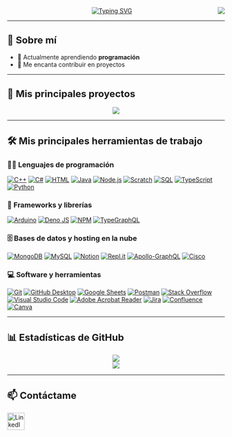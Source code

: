 <img align="right" src="https://visitor-badge.laobi.icu/badge?page_id=amingom.amingom"/>

<div align="center">
  <a href="#"><img src="https://readme-typing-svg.demolab.com?font=Anton&size=22&pause=1000&center=true&width=435&lines=I'm+%C3%81lvaro+%F0%9F%A4%96;Hi+there!+%F0%9F%91%8B%F0%9F%8F%BC%F0%9F%91%8B%F0%9F%8F%BC" alt="Typing SVG" /></a>
</div>

---

<h2 style="font-size: 22px;">📌 Sobre mí</h2>
<ul>
  <li>🌱 Actualmente aprendiendo <b>programación</b></li>
  <li>🚀 Me encanta contribuir en proyectos</li>
</ul>

---

<h2 style="font-size: 22px;">📘 Mis principales proyectos</h2>

<div align="center">
  <a href="https://github.com/amingom/TarTradia">
    <img src="https://github-readme-stats.vercel.app/api/pin/?username=amingom&repo=TarTradia&theme=cobalt" />
  </a>
</div>


---

<h2 style="font-size: 22px;">🛠️ Mis principales herramientas de trabajo</h2>

<h3>👨‍💻 Lenguajes de programación</h3>
<p>
  <a href="https://isocpp.org/"><img alt="C++" src="https://custom-icon-badges.demolab.com/badge/C++-9C033A.svg?logo=cpp2&logoColor=white"></a>
  <a href="https://learn.microsoft.com/es-es/dotnet/csharp/"><img alt="C#" src="https://custom-icon-badges.demolab.com/badge/C%23-68217A.svg?logo=cs2&logoColor=white"></a>
  <a href="https://developer.mozilla.org/es/docs/Web/HTML"><img alt="HTML" src="https://img.shields.io/badge/HTML-E34F26.svg?logo=html5&logoColor=white"></a>
  <a href="https://www.java.com/"><img alt="Java" src="https://custom-icon-badges.demolab.com/badge/Java-007396.svg?logo=java&logoColor=white"></a>
  <a href="https://nodejs.org/"><img alt="Node.js" src="https://img.shields.io/badge/Node.js-43853D.svg?logo=node.js&logoColor=white"></a>
  <a href="https://scratch.mit.edu/"><img alt="Scratch" src="https://img.shields.io/badge/Scratch-4D97FF.svg?logo=scratch&logoColor=white"></a>
  <a href="https://www.w3schools.com/sql/"><img alt="SQL" src="https://custom-icon-badges.demolab.com/badge/SQL-025E8C.svg?logo=database&logoColor=white"></a>
  <a href="https://www.typescriptlang.org/"><img alt="TypeScript" src="https://img.shields.io/badge/TypeScript-007ACC.svg?logo=typescript&logoColor=white"></a>
  <a href="https://www.python.org/"><img alt="Python" src="https://img.shields.io/badge/Python-3776AB.svg?logo=python&logoColor=white"></a>
</p>


<h3>🧰 Frameworks y librerías</h3>
<p>
  <a href="https://www.arduino.cc/"><img alt="Arduino" src="https://img.shields.io/badge/-Arduino-00979D?logo=Arduino&logoColor=white"></a>
  <a href="https://deno.land/"><img alt="Deno JS" src="https://img.shields.io/badge/deno%20js-000000?style=plastic&logo=deno&logoColor=white"></a>
  <a href="https://www.npmjs.com/"><img alt="NPM" src="https://img.shields.io/badge/NPM-%23CB3837.svg?style=plastic&logo=npm&logoColor=white"></a>
  <a href="https://typegraphql.com/"><img alt="TypeGraphQL" src="https://img.shields.io/badge/-TypeGraphQL-%23C04392?style=plastic"></a>
</p>

<h3>🗄️ Bases de datos y hosting en la nube</h3>
<p>
  <a href="https://www.mongodb.com/"><img alt="MongoDB" src="https://img.shields.io/badge/MongoDB-4ea94b.svg?logo=mongodb&logoColor=white"></a>
  <a href="https://www.mysql.com/"><img alt="MySQL" src="https://img.shields.io/badge/MySQL-00f.svg?logo=mysql&logoColor=white"></a>
  <a href="https://www.notion.so/"><img alt="Notion" src="https://img.shields.io/badge/Notion-010101.svg?logo=notion&logoColor=white"></a>
  <a href="https://replit.com/"><img alt="Repl.it" src="https://img.shields.io/badge/Repl.it-0D101E.svg?logo=Replit&logoColor=white"></a>
  <a href="https://www.apollographql.com/"><img alt="Apollo-GraphQL" src="https://img.shields.io/badge/-ApolloGraphQL-311C87?style=plastic&logo=apollo-graphql"></a>
  <a href="https://www.cisco.com/"><img alt="Cisco" src="https://img.shields.io/badge/cisco-%23049fd9.svg?style=plastic&logo=cisco&logoColor=black"></a>
</p>

<h3>💻 Software y herramientas</h3>
<p>
  <a href="https://git-scm.com/"><img alt="Git" src="https://img.shields.io/badge/Git-F05033.svg?logo=git&logoColor=white"></a>
  <a href="https://desktop.github.com/"><img alt="GitHub Desktop" src="https://img.shields.io/badge/GitHub%20Desktop-8034A9.svg?logo=github&logoColor=white"></a>
  <a href="https://www.google.com/sheets/about/"><img alt="Google Sheets" src="https://img.shields.io/badge/Sheets-34A853.svg?logo=google%20sheets&logoColor=white"></a>
  <a href="https://www.postman.com/"><img alt="Postman" src="https://img.shields.io/badge/Postman-FF6C37?logo=postman&logoColor=white"></a>
  <a href="https://stackoverflow.com/"><img alt="Stack Overflow" src="https://img.shields.io/badge/-Stack%20Overflow-FE7A16?logo=stack-overflow&logoColor=white"></a>
  <a href="https://code.visualstudio.com/"><img alt="Visual Studio Code" src="https://img.shields.io/badge/Visual%20Studio%20Code-0078d7.svg?logo=visual-studio-code&logoColor=white"></a>
  <a href="https://get.adobe.com/es/reader/"><img alt="Adobe Acrobat Reader" src="https://img.shields.io/badge/Adobe%20Acrobat%20Reader-EC1C24.svg?style=plastic&logo=Adobe%20Acrobat%20Reader&logoColor=white"></a>
  <a href="https://www.atlassian.com/software/jira"><img alt="Jira" src="https://img.shields.io/badge/jira-%230A0FFF.svg?style=plastic&logo=jira&logoColor=white"></a>
  <a href="https://www.atlassian.com/software/confluence"><img alt="Confluence" src="https://img.shields.io/badge/confluence-%23172BF4.svg?style=plastic&logo=confluence&logoColor=white"></a>
  <a href="https://www.canva.com/"><img alt="Canva" src="https://img.shields.io/badge/Canva-%2300C4CC.svg?style=plastic&logo=Canva&logoColor=white"></a>
</p>

---

<h2 style="font-size: 22px;">📊 Estadísticas de GitHub</h2>
<div align="center">
    <img src="https://github-readme-stats.vercel.app/api?username=amingom&theme=cobalt&hide_border=false&include_all_commits=true&count_private=true" />
</div>

<div align="center">
    <img src="https://github-readme-stats.vercel.app/api/top-langs/?username=amingom&theme=cobalt&hide_border=false&include_all_commits=true&count_private=true&layout=compact" />
</div>

---

<h2 style="font-size: 22px;">📫 Contáctame</h2>
<div>
  <a href="https://www.linkedin.com/in/álvaromingomuñoz/" target="_blank">
      <img src="https://cdn.jsdelivr.net/gh/devicons/devicon/icons/linkedin/linkedin-original.svg" alt="LinkedIn" width="40" height="40">
  </a>
</div>
